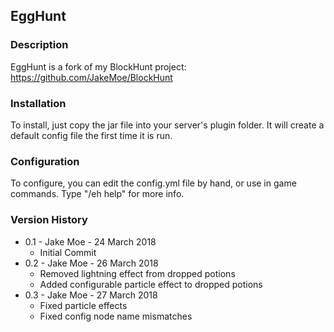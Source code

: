 ## EggHunt

### Description

EggHunt is a fork of my BlockHunt project: https://github.com/JakeMoe/BlockHunt

### Installation

To install, just copy the jar file into your server's plugin folder. It will create a default config file the first time it is run.

### Configuration

To configure, you can edit the config.yml file by hand, or use in game commands. Type "/eh help" for more info.

### Version History

* 0.1 - Jake Moe - 24 March 2018
  * Initial Commit
* 0.2 - Jake Moe - 26 March 2018
  * Removed lightning effect from dropped potions
  * Added configurable particle effect to dropped potions
* 0.3 - Jake Moe - 27 March 2018
  * Fixed particle effects
  * Fixed config node name mismatches
